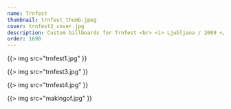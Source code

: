 ```yaml
---
name: Trnfest
thumbnail: trnfest_thumb.jpeg
cover: trnfest2_cover.jpg
description: Custom billboards for Trnfest <br> <i> Ljubljana / 2009 </i>
order: 1690
---
```


{{> img src="trnfest1.jpg" }}

{{> img src="trnfest3.jpg" }}

{{> img src="trnfest4.jpg" }}

{{> img src="makingof.jpg" }}
